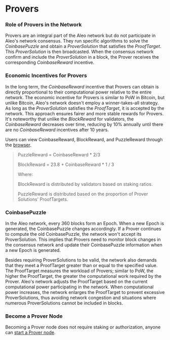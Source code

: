 # Provers

### Role of Provers in the Network

Provers are an integral part of the Aleo network but do not participate in Aleo's network consensus. They run specific algorithms to solve the *CoinbasePuzzle* and obtain a *ProverSolution* that satisfies the *ProofTarget*. This *ProverSolution* is then broadcasted. When the consensus network confirm and include the *ProverSolution* in a block, the Prover receives the corresponding *CoinbaseReward* incentive.

### Economic Incentives for Provers

In the long term, the *CoinbaseReward* incentive that Provers can obtain is directly proportional to their computational power relative to the entire network. The economic incentive for Provers is similar to PoW in Bitcoin, but unlike Bitcoin, Aleo's network doesn't employ a winner-takes-all strategy. As long as the *ProverSolution* satisfies the *ProofTarget*, it is accepted by the network. This approach ensures fairer and more stable rewards for Provers. It's noteworthy that unlike the *BlockReward* for validators, the *CoinbaseReward* decreases over time, reducing by 10% annually until there are no *CoinbaseReward* incentives after 10 years.

Users can view CoinbaseReward, BlockReward, and PuzzleReward through the [browser](https://testnet.aleoscan.io/).

> PuzzleReward = CoinbaseReward * 2/3 
>
> BlockReward = 23.8 + CoinbaseReward * 1 / 3
>
> Where:
>
> BlockReward is distributed by validators based on staking ratios.
>
> PuzzleReward is distributed based on the proportion of Prover Solutions' ProofTargets.

### CoinbasePuzzle

In the Aleo network, every 360 blocks form an Epoch. When a new Epoch is generated, the CoinbasePuzzle changes accordingly. If a Prover continues to compute the old CoinbasePuzzle, the network won't accept its ProverSolution. This implies that Provers need to monitor block changes in the consensus network and update their CoinbasePuzzle information when a new Epoch is generated.

Besides requiring ProverSolutions to be valid, the network also demands that they meet a ProofTarget greater than or equal to the specified value. The ProofTarget measures the workload of Provers; similar to PoW, the higher the ProofTarget, the greater the computational work required by the Prover. Aleo's network adjusts the ProofTarget based on the current computational power participating in the network. When computational power increases, the network enlarges the ProofTarget to prevent excessive ProverSolutions, thus avoiding network congestion and situations where numerous ProverSolutions cannot be included in blocks.

### Become a Prover Node

Becoming a Prover node does not require staking or authorization, anyone can [start a Prover node](https://github.com/AleoNet/snarkOS?tab=readme-ov-file#32-run-an-aleo-prover).
